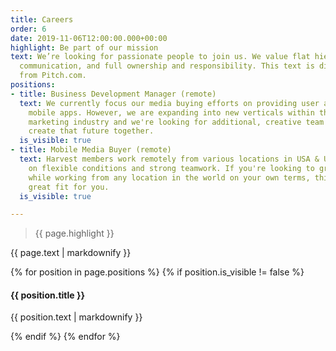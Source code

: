 ```yaml
---
title: Careers
order: 6
date: 2019-11-06T12:00:00.000+00:00
highlight: Be part of our mission
text: We’re looking for passionate people to join us. We value flat hierarchies, clear
  communication, and full ownership and responsibility. This text is directly stolen
  from Pitch.com.
positions:
- title: Business Development Manager (remote)
  text: We currently focus our media buying efforts on providing user acqusition to
    mobile apps. However, we are expanding into new verticals within the mobile performance
    marketing industry and we're looking for additional, creative team members to
    create that future together.
  is_visible: true
- title: Mobile Media Buyer (remote)
  text: Harvest members work remotely from various locations in USA & UK/Germany based
    on flexible conditions and strong teamwork. If you're looking to grow a new startup
    while working from any location in the world on your own terms, this will be a
    great fit for you.
  is_visible: true

---
```

<div class="row">
  <div class="col-xs-12 col-sm-6">
    <blockquote><p>{{ page.highlight }}</p></blockquote>
  </div>
  <div class="col-xs-12 col-sm-6">
    {{ page.text | markdownify }}
  </div>
</div>

{% for position in page.positions %}
  {% if position.is_visible != false %}
<article id="{{ position.title | slugify }}" class="position u-menu-paddding">
  <div class="title"><h4>{{ position.title }}</h4></div>
  <div class="content">{{ position.text | markdownify }}</div>
</article>

  {% endif %}
{% endfor %}